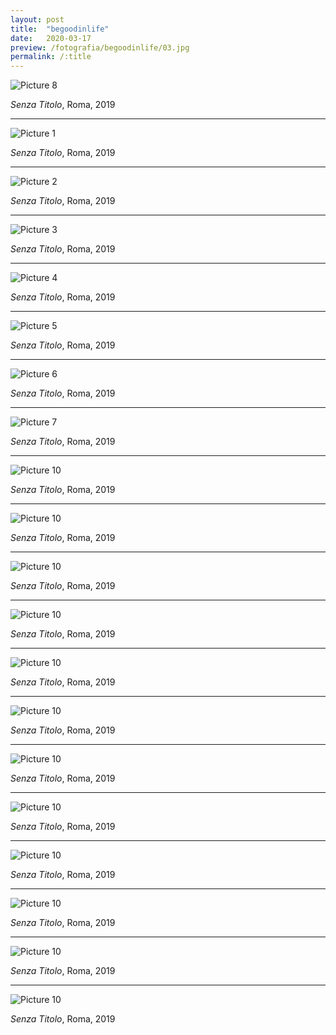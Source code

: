 ```yaml
---
layout: post
title:  "begoodinlife"
date:   2020-03-17
preview: /fotografia/begoodinlife/03.jpg
permalink: /:title
---
```


![Picture 8](:title/08.jpg)

_Senza Titolo_, Roma, 2019

---

![Picture 1](begoodinlife/01.jpg)

_Senza Titolo_, Roma, 2019

---

![Picture 2](begoodinlife/02.jpg)

_Senza Titolo_, Roma, 2019

---

![Picture 3](begoodinlife/03.jpg)

_Senza Titolo_, Roma, 2019

---

![Picture 4](begoodinlife/04.jpg)

_Senza Titolo_, Roma, 2019

---

![Picture 5](begoodinlife/05.jpg)

_Senza Titolo_, Roma, 2019

---

![Picture 6](begoodinlife/06.jpg)

_Senza Titolo_, Roma, 2019

---

![Picture 7](begoodinlife/07.jpg)

_Senza Titolo_, Roma, 2019

---

![Picture 10](begoodinlife/010.jpg)

_Senza Titolo_, Roma, 2019

---

![Picture 10](begoodinlife/011.jpg)

_Senza Titolo_, Roma, 2019

---

![Picture 10](begoodinlife/012.jpg)

_Senza Titolo_, Roma, 2019

---

![Picture 10](begoodinlife/013.jpg)

_Senza Titolo_, Roma, 2019

---

![Picture 10](begoodinlife/014.jpg)

_Senza Titolo_, Roma, 2019

---

![Picture 10](begoodinlife/015.jpg)

_Senza Titolo_, Roma, 2019

---

![Picture 10](begoodinlife/016.jpg)

_Senza Titolo_, Roma, 2019

---

![Picture 10](begoodinlife/017.jpg)

_Senza Titolo_, Roma, 2019

---

![Picture 10](begoodinlife/018.jpg)

_Senza Titolo_, Roma, 2019

---

![Picture 10](begoodinlife/019.jpg)

_Senza Titolo_, Roma, 2019

---

![Picture 10](begoodinlife/020.jpg)

_Senza Titolo_, Roma, 2019

---

![Picture 10](begoodinlife/021.jpg)

_Senza Titolo_, Roma, 2019





